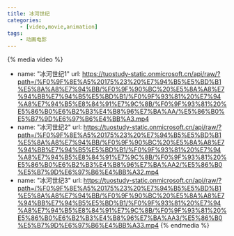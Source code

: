 ```yaml
---
title: 冰河世纪
categories:
    - [video,movie,animation]
tags:
    - 动画电影
---
```


{% media video %}
- name: "冰河世纪1"
  url: https://tuostudy-static.onmicrosoft.cn/api/raw/?path=/%F0%9F%8E%A5%20175%23%20%E7%94%B5%E5%BD%B1%E5%8A%A8%E7%94%BB/%F0%9F%90%BC%20%E5%8A%A8%E7%94%BB%E7%94%B5%E5%BD%B1/%F0%9F%93%81%20%E7%94%A8%E7%94%B5%E8%84%91%E7%9C%8B/%F0%9F%93%81%20%E5%86%B0%E6%B2%B3%E4%B8%96%E7%BA%AA/%E5%86%B0%E5%B7%9D%E6%97%B6%E4%BB%A3.mp4
- name: "冰河世纪2"
  url: https://tuostudy-static.onmicrosoft.cn/api/raw/?path=/%F0%9F%8E%A5%20175%23%20%E7%94%B5%E5%BD%B1%E5%8A%A8%E7%94%BB/%F0%9F%90%BC%20%E5%8A%A8%E7%94%BB%E7%94%B5%E5%BD%B1/%F0%9F%93%81%20%E7%94%A8%E7%94%B5%E8%84%91%E7%9C%8B/%F0%9F%93%81%20%E5%86%B0%E6%B2%B3%E4%B8%96%E7%BA%AA2/%E5%86%B0%E5%B7%9D%E6%97%B6%E4%BB%A32.mp4
- name: "冰河世纪3"
  url: https://tuostudy-static.onmicrosoft.cn/api/raw/?path=/%F0%9F%8E%A5%20175%23%20%E7%94%B5%E5%BD%B1%E5%8A%A8%E7%94%BB/%F0%9F%90%BC%20%E5%8A%A8%E7%94%BB%E7%94%B5%E5%BD%B1/%F0%9F%93%81%20%E7%94%A8%E7%94%B5%E8%84%91%E7%9C%8B/%F0%9F%93%81%20%E5%86%B0%E6%B2%B3%E4%B8%96%E7%BA%AA3/%E5%86%B0%E5%B7%9D%E6%97%B6%E4%BB%A33.mp4
{% endmedia %}